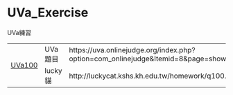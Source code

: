 # UVa_Exercise
UVa練習
<table>
  <tr>
    <td rowspan=2><a href="http://google.com.tw">UVa100</a></td>
    <td width="15%">UVa題目</td>
    <td width="85%">https://uva.onlinejudge.org/index.php?option=com_onlinejudge&Itemid=8&page=show_problem&problem=36</td>
  </tr>
  <tr>
    <td width="15%">lucky 貓</td>
    <td width="85%">http://luckycat.kshs.kh.edu.tw/homework/q100.htm</td>
  </tr>
</table>
  
